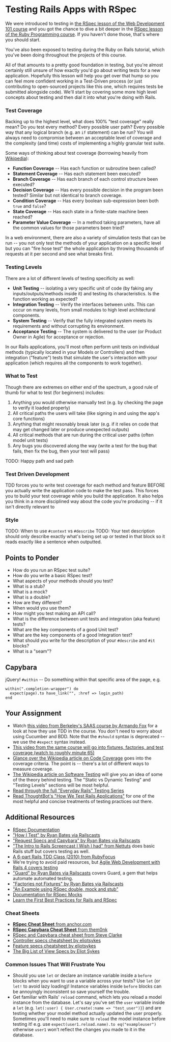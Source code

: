 # Testing Rails Apps with RSpec

<!-- *Estimated Time: 3-5 hrs* -->

We were introduced to testing in [the RSpec lesson of the Web Development 101 course](/web-development-101/testing-basics) and you got the chance to dive a bit deeper in the [RSpec lesson of the Ruby Programming course](/ruby-programming/introduction-to-rspec).  If you haven't done those, that's where you should start.  

You've also been exposed to testing during the Ruby on Rails tutorial, which you've been doing throughout the projects of this course.  

All of that amounts to a pretty good foundation in testing, but you're almost certainly still unsure of how exactly you'd go about writing tests for a new application.  Hopefully this lesson will help you get over that hump so you can feel more confident working in a Test-Driven process (or just contributing to open-sourced projects like this one, which requires tests be submitted alongside code).  We'll start by covering some more high level concepts about testing and then dial it into what you're doing with Rails.

### Test Coverage

Backing up to the highest level, what does 100% "test coverage" really mean?  Do you test every method?  Every possible user path?  Every possible way that any logical branch (e.g. an `if` statement) can be run?  You will always need to compromise between an acceptable level of coverage and the complexity (and time) costs of implementing a highly granular test suite.

Some ways of thinking about test coverage (borrowing heavily from [Wikipedia](http://en.wikipedia.org/wiki/Code_coverage)):

* **Function Coverage** -- Has each function or subroutine been called?
* **Statement Coverage** -- Has each statement been executed?
* **Branch Coverage** -- Has each branch of each control structure been executed?
* **Decision Coverage** -- Has every possible decision in the program been tested? Similar but not identical to branch coverage.
* **Condition Coverage** -- Has every boolean sub-expression been both `true` and `false`?
* **State Coverage** -- Has each state in a finite-state machine been reached?
* **Parameter Value Coverage** -- In a method taking parameters, have all the common values for those parameters been tried?

In a web environment, there are also a variety of simulation tests that can be run -- you not only test the methods of your application on a specific level but you can "fire hose test" the whole application by throwing thousands of requests at it per second and see what breaks first.

### Testing Levels

There are a lot of different levels of testing specificity as well:

* **Unit Testing** -- isolating a very specific unit of code (by faking any inputs/outputs/methods inside it) and testing its characteristics.  Is the function working as expected?
* **Integration Testing** -- Verify the interfaces between units.  This can occur on many levels, from small modules to high level architectural components.
* **System Testing** -- Verify that the fully integrated system meets its requirements and without corrupting its environment.
* **Acceptance Testing** -- The system is delivered to the user (or Product Owner in Agile) for acceptance or rejection.

In our Rails applications, you'll most often perform unit tests on individual methods (typically located in your Models or Controllers) and then integration ("feature") tests that simulate the user's interaction with your application (which requires all the components to work together).

### What to Test

Though there are extremes on either end of the spectrum, a good rule of thumb for what to test (for beginners) includes:

1. Anything you would otherwise manually test (e.g. by checking the page to verify it loaded properly)
3. All critical paths the users will take (like signing in and using the app's core functions)
2. Anything that might resonably break later (e.g. if it relies on code that may get changed later or produce unexpected outputs)
4. All critical methods that are run during the critical user paths (often model unit tests)
5. Any bugs you discovered along the way (write a test for the bug that fails, then fix the bug, then your test will pass)

TODO: Happy path and sad path

### Test Driven Development

TDD forces you to write test coverage for each method and feature BEFORE you actually write the application code to make the test pass.  This forces you to build your test coverage while you build the application.  It also helps you think in a more disciplined way about the code you're producing -- if it isn't directly relevant to 


### Style

TODO: When to use `#context` vs `#describe`
TODO: Your text description should only describe exactly what's being set up or tested in that block so it reads exactly like a sentence when outputted.

## Points to Ponder

* How do you run an RSpec test suite?
* How do you write a basic RSpec test?
* What aspects of your methods should you test?
* What is a stub?
* What is a mock?
* What is a double?
* How are they different?
* When would you use them?
* How might you test making an API call?
* What is the difference between unit tests and integration (aka feature) tests?
* What are the key components of a good Unit test?
* What are the key components of a good Integration test?
* What should you write for the description of your `#describe` and `#it` blocks?
* What is a "seam"?

## Capybara
jQuery!
`#within` -- Do something within that specific area of the page, e.g. 

    within(".completion-wrapper") do
      expect(page).to have_link("", :href => login_path)
    end

## Your Assignment

* Watch [this video from Berkeley's SAAS course by Armando Fox](http://www.youtube.com/watch?v=T4OxVwMFfKo&list=PLjbL0BCR04Q3uDPD3GVZJqV3UnJkOic-o&feature=c4-overview-vl) for a look at how they use TDD in the course.  You don't need to worry about using Cucumber and BDD.  Note that the `#should` syntax is deprecated -- we use the `#expect` syntax instead.
* [This video from the same course will go into fixtures, factories, and test coverage (watch to roughly minute 65)](http://www.youtube.com/watch?v=zfvnF1AyIhc)
* [Glance over the Wikipedia article on Code Coverage](http://en.wikipedia.org/wiki/Code_coverage) goes into the coverage criteria.  The point is -- there's a lot of different ways to measure coverage.
* [The Wikipedia article on Software Testing](http://en.wikipedia.org/wiki/Software_testing#Static_vs._dynamic_testing) will give you an idea of some of the theory behind testing.  The "Static vs Dynamic Testing" and "Testing Levels" sections will be most helpful.
* [Read through the full "Everyday Rails" Testing Series](http://everydayrails.com/2012/03/12/testing-series-intro.html)
* [Read ThoughtBot's "How We Test Rails Applications"](http://robots.thoughtbot.com/how-we-test-rails-applications) for one of the most helpful and concise treatments of testing practices out there.

## Additional Resources

* [RSpec Documentation](https://relishapp.com/rspec/rspec-rails/docs)
* ["How I Test" by Ryan Bates via Railscasts](http://railscasts.com/episodes/275-how-i-test)
* ["Request Specs and Capybara" by Ryan Bates via Railscasts](http://railscasts.com/episodes/257-request-specs-and-capybara)
* ["The Intro to Rails Screencast I Wish I had" from Nettuts](http://www.youtube.com/watch?v=cMcEgOPza8A) does basic Rails stuff but covers testing as well.
* [A 6-part Rails TDD Class (2010) from RubyFocus](http://www.rubyfocus.biz/class_video/2010/07/19/rails_tdd_class_1.html)
* We're trying to avoid paid resources, but [Agile Web Development with Rails 4 covers testing](http://pragprog.com/book/rails4/agile-web-development-with-rails)
* ["Guard" by Ryan Bates via Railscasts](http://railscasts.com/episodes/264-guard) covers Guard, a gem that helps automate automated testing.
* ["Factories not Fixtures" by Ryan Bates via Railscasts](http://railscasts.com/episodes/158-factories-not-fixtures)
* ["An Example using RSpec double, mock and stub"](http://blog.firsthand.ca/2011/12/example-using-rspec-double-mock-and.html)
* [Documentation for RSpec Mocks](https://github.com/rspec/rspec-mocks
)
* [Learn the First Best Practices for Rails and RSpec](https://www.sitepoint.com/learn-the-first-best-practices-for-rails-and-rspec/)

### Cheat Sheets

* [**RSpec Cheat Sheet** from anchor.com](http://www.anchor.com.au/wp-content/uploads/rspec_cheatsheet_attributed.pdf)
* [**RSpec Capybara Cheat Sheet** from them0nk](https://gist.github.com/them0nk/2166525)
* [RSpec and Capybara cheat sheet from Steve Clarke](https://gist.github.com/steveclarke/2353100)
* [Controller specs cheatsheet by eliotsykes](https://gist.github.com/eliotsykes/5b71277b0813fbc0df56)
* [Feature specs cheatsheet by eliotsykes](https://github.com/eliotsykes/rspec-rails-examples/blob/master/spec/features/subscribe_to_newsletter_spec.rb)
* [The Big List of View Specs by Eliot Sykes](https://eliotsykes.com/view-specs)

### Common Issues That Will Frustrate You

* Should you use `let` or declare an instance variable inside a `before` blocks when you want to use a variable across your tests?  Use `let` (or `let!` to avoid lazy loading)!  Instance variables inside `before` blocks can be annoyingly inconsistent so save yourself the trouble.
* Get familiar with Rails' `reload` command, which lets you reload a model instance from the database.  Let's say you've set the `user` variable inside a `let` (e.g. `let(:user) { User.create(:name => "test_user")}`) and are testing whether your model method actually updated the user properly.  Sometimes you'll need to make sure to `reload` the model instance before testing it! e.g. use `expect(user1.reload.name).to eq("exampleuser")` otherwise `user1` won't reflect the changes you made to it in the database.
